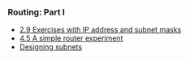 ### Routing: Part I

* [2.9 Exercises with IP address and subnet masks](2-9-ip-subnet.md)
* [4.5 A simple router experiment](el5373-lab4-45.md)
* [Designing subnets](https://witestlab.poly.edu/blog/designing-subnets/)

